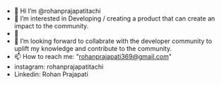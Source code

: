 - 👋 Hi I’m @rohanprajapatitachi
- 👀 I’m interested in Developing / creating a product that can  create an impact to the community.
- 🌱 
- 💞️ I’m looking forward to collabrate with the  developer community to uplift my knowledge and contribute to the community.
- 📫 How to reach me:  "rohanprajapati369@gmail.com"
- instagram: rohanprajapatitachi 
- Linkedin: Rohan Prajapati 

<!---
rohanprajapatitachi/rohanprajapatitachi is a ✨ special ✨ repository because its `README.md` (this file) appears on your GitHub profile.
You can click the Preview link to take a look at your .
-->
